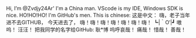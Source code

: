 Hi, I’m @Zvdjy24Ar'
I'm a China man.
VScode is my IDE,
Windows SDK is nice.
HO!HO!HO!
I'm GitHub's men.
This is chinese:
这是中文：
嗨，老子当年进不去GITHUB，
今天进去了，
嗨！嗨！嗨！嗨！嗨！嗨！嗨！
┗|｀O′|┛
嗷呜！
汪汪！
把我同学的名字给GitHub:
耿*博
呜呼哀哉！
痛哉！
惜哉！
善哉！
